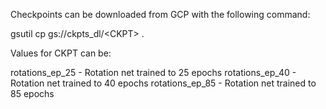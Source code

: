 Checkpoints can be downloaded from GCP with the following command:

gsutil cp gs://ckpts\_dl/\<CKPT\> .

Values for CKPT can be:

rotations_ep_25    - Rotation net trained to 25 epochs
rotations_ep_40    - Rotation net trained to 40 epochs
rotations_ep_85    - Rotation net trained to 85 epochs
